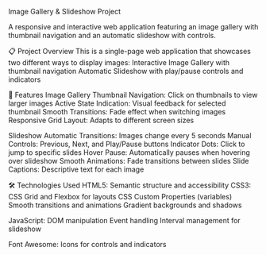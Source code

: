Image Gallery & Slideshow Project

A responsive and interactive web application featuring an image gallery with thumbnail navigation and an automatic slideshow with controls.

📋 Project Overview
This is a single-page web application that showcases two different ways to display images:
Interactive Image Gallery with thumbnail navigation
Automatic Slideshow with play/pause controls and indicators

🚀 Features
Image Gallery
Thumbnail Navigation: Click on thumbnails to view larger images
Active State Indication: Visual feedback for selected thumbnail
Smooth Transitions: Fade effect when switching images
Responsive Grid Layout: Adapts to different screen sizes

Slideshow
Automatic Transitions: Images change every 5 seconds
Manual Controls: Previous, Next, and Play/Pause buttons
Indicator Dots: Click to jump to specific slides
Hover Pause: Automatically pauses when hovering over slideshow
Smooth Animations: Fade transitions between slides
Slide Captions: Descriptive text for each image

🛠️ Technologies Used
HTML5: Semantic structure and accessibility
CSS3:
CSS Grid and Flexbox for layouts
CSS Custom Properties (variables)
Smooth transitions and animations
Gradient backgrounds and shadows

JavaScript:
DOM manipulation
Event handling
Interval management for slideshow

Font Awesome: Icons for controls and indicators
